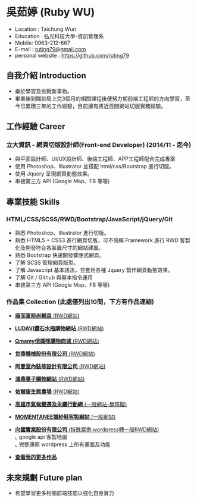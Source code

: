 # 吳茹婷 (Ruby WU)

* Location : Taichung Wuri
* Education : 弘光科技大學-資訊管理系
* Mobile: 0963-212-667
* E-mail : ruting79@gmail.com
* personal website : https://github.com/ruting79

## 自我介紹 Introduction

* 樂於學習及挑戰新事物。
* 畢業後到職訓局上完3個月的相關課程後便努力朝前端工程師的方向學習，至今已累積三年的工作經驗，目前擁有將近百間網站切版實務經驗。

## 工作經驗 Career

### 立大資訊 - 網頁切版設計師(Front-end Developer) (2014/11 - 迄今)

* 與平面設計師、UI/UX設計師、後端工程師、APP工程師配合完成專案
* 使用 Photoshop、Illustrator 並搭配 html/css/Bootstrap 進行切版。
* 使用 Jquery 呈現網頁動態效果。
* 串接第三方 API (Google Map、FB 等等)

## 專業技能 Skills

### HTML/CSS/SCSS/RWD/Bootstrap/JavaScript/jQuery/Git

* 熟悉 Photoshop、Illustrator 進行切版。
* 熟悉 HTML5 + CSS3 進行網頁切版，可不倚賴 Framework 進行 RWD 客製化及開發符合各裝置尺寸的網站建置。
* 熟悉 Bootstrap 快速開發響應式網頁。
* 了解 SCSS 管理網頁版型。
* 了解 Javascript 基本語法，並套用各種 Jquery 製作網頁動態效果。
* 了解 Git / Github 與基本指令運用
* 串接第三方 API (Google Map、FB 等等)

### 作品集 Collection (此處僅列出10間，下方有作品連結)

- <a href="http://www.comfort-mobility.com/en_index.php" target="_blank"><B>康而富時尚輔具</B> (RWD網站)</a> <BR>
  
- <a href="http://www.ludavi.com.tw/tw_index.asp" target="_blank"><B>LUDAVI鑽石水瓶購物網站</B> (RWD網站)</a> <BR>
  
- <a href="http://www.qmamy.com.tw/" target="_blank"><B>Qmamy俏媽咪購物商城</B> (RWD網站)</a> <BR>
  
- <a href="http://www.steedmachinery.com.tw/" target="_blank"><B>世鼎機械股份有限公司</B> (RWD網站)</a> <BR>
  
- <a href="http://www.aman.com.tw/" target="_blank"><B>阿曼室內裝修設計有限公司</B> (RWD網站)</a> <BR>
  
- <a href="http://www.idodo.tw/" target="_blank"><B>鴻鼎菓子購物網站</B> (RWD網站)</a> <BR>
  
- <a href="http://www.qmammy.com.tw/F_index.aspx" target="_blank"><B>佑爾康生態農場</B> (RWD網站)</a> <BR>
  
- <a href="http://khsclimatechange.com" target="_blank"><B>高雄市氣候變遷及永續行動網</B> (一般網站-無障礙)</a> <BR>
  
- <a href="http://test1.global-trade.com.tw/tw_index.asp" target="_blank"><B>MOMENTANEE婚紗鞋客製網站</B> (一般網站)</a>
  
- <a href="http://www.shingkaoair.com.tw/" target="_blank"><B>向國實業股份有限公司</B> (特殊案例:wordpress轉一般RWD網站)</a> <BR>
  ⌞ google api 客製地圖<BR>
  ⌞ 完整還原 wordpress 上所有畫面及功能
  
- <a href="https://goo.gl/o5JZ8u" target="_blank"><B>查看我的更多作品</B></a> <BR>

## 未來規劃 Future plan
 * 希望學習更多相關前端技能以強化自身實力
